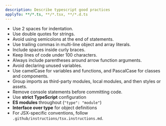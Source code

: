 ```yaml
---
description: Describe typescript good practices
applyTo: **/*.ts, **/*.tsx, **/*.d.ts
---
```


- Use 2 spaces for indentation.
- Use double quotes for strings.
- Avoid using semicolons at the end of statements.
- Use trailing commas in multi-line object and array literals.
- Include spaces inside curly braces.
- Keep lines of code under 100 characters.
- Always include parentheses around arrow function arguments.
- Avoid declaring unused variables.
- Use camelCase for variables and functions, and PascalCase for classes and components.
- Group imports as third-party modules, local modules, and then styles or assets.
- Remove console statements before committing code.
- Use **strict TypeScript** configuration
- **ES modules** throughout (`"type": "module"`)
- **Interface over type** for object definitions
- For JSX-specific conventions, follow `.github/instructions/tsx.instructions.md`.
